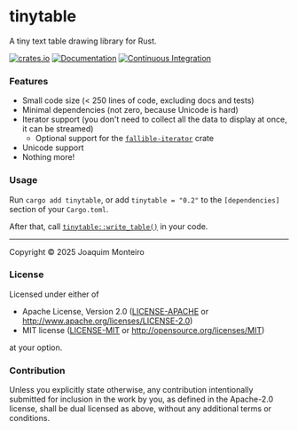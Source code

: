 # tinytable

A tiny text table drawing library for Rust.

[![crates.io](https://img.shields.io/crates/v/tinytable.svg)](https://crates.io/crates/tinytable)
[![Documentation](https://docs.rs/tinytable/badge.svg)](https://docs.rs/tinytable)
[![Continuous Integration](https://github.com/MonterraByte/tinytable/actions/workflows/ci.yml/badge.svg)](https://github.com/MonterraByte/tinytable/actions/workflows/ci.yml)

### Features

* Small code size (< 250 lines of code, excluding docs and tests)
* Minimal dependencies (not zero, because Unicode is hard)
* Iterator support (you don't need to collect all the data to display at once, it can be streamed)
    * Optional support for the [`fallible-iterator`](https://crates.io/crates/fallible-iterator) crate
* Unicode support
* Nothing more!

### Usage

Run `cargo add tinytable`, or add `tinytable = "0.2"` to the `[dependencies]` section of your `Cargo.toml`.

After that, call [`tinytable::write_table()`](https://docs.rs/tinytable/0.1/tinytable/fn.write_table.html) in your code.

---

Copyright © 2025 Joaquim Monteiro

### License

Licensed under either of

* Apache License, Version 2.0
  ([LICENSE-APACHE](LICENSE-APACHE) or http://www.apache.org/licenses/LICENSE-2.0)
* MIT license
  ([LICENSE-MIT](LICENSE-MIT) or http://opensource.org/licenses/MIT)

at your option.

### Contribution

Unless you explicitly state otherwise, any contribution intentionally submitted
for inclusion in the work by you, as defined in the Apache-2.0 license, shall be
dual licensed as above, without any additional terms or conditions.
